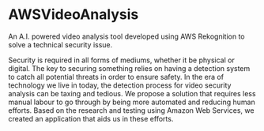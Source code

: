 # AWSVideoAnalysis
An A.I. powered video analysis tool developed using AWS Rekognition to solve a technical security issue.

Security is required in all forms of mediums, whether it be physical or digital. The key to securing something relies on having a detection system to catch all potential threats in order to ensure safety. In the era of technology we live in today, the detection process for video security analysis can be taxing and tedious. We propose a solution that requires less manual labour to go through by being more automated and reducing human efforts. Based on the research and testing using Amazon Web Services, we created an application that aids us in these efforts.
